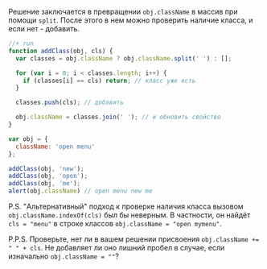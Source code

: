 Решение заключается в превращении `obj.className` в массив при помощи `split`. 
После этого в нем можно проверить наличие класса, и если нет - добавить.

```js
//+ run
function addClass(obj, cls) {
  var classes = obj.className ? obj.className.split(' ') : [];

  for (var i = 0; i < classes.length; i++) {
    if (classes[i] == cls) return; // класс уже есть
  }

  classes.push(cls); // добавить

  obj.className = classes.join(' '); // и обновить свойство
}

var obj = {
  className: 'open menu'
};

addClass(obj, 'new');
addClass(obj, 'open');
addClass(obj, 'me');
alert(obj.className) // open menu new me
```

P.S. "Альтернативный" подход к проверке наличия класса вызовом `obj.className.indexOf(cls)` был бы неверным. В частности, он найдёт `cls = "menu"` в строке классов `obj.className = "open mymenu"`. 

P.P.S. Проверьте, нет ли в вашем решении присвоения `obj.className += " " + cls`. Не добавляет ли оно лишний пробел в случае, если изначально `obj.className = ""`?